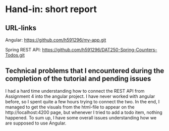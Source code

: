 # Hand-in: short report

## URL-links

Angular: https://github.com/h591296/my-app.git

Spring REST API: https://github.com/h591296/DAT250-Spring-Counters-Todos.git


## Technical problems that I encountered during the completion of the tutorial and pending issues

I had a hard time understanding how to connect the REST API from Assignment 4 into the angular project. I have never worked with angular before, so I spent quite a few hours trying to connect the two. In the end, I managed to get the visuals from the html-file to appear on the http://localhost:4200 page, but whenever I tried to add a todo item, nothing happened. To sum up, I have some overall issues understanding how we are supposed to use Angular.